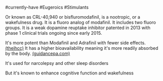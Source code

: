 #currently-have
#Eugeroics 
#Stimulants 

Or known as CRL-40,940 or bisfluromodafinil, is a nootropic, or a wakefulness drug. It is a fluoro analog of modafinil. It includes two fluoro groups.  It is a weak dopamine reuptake inhibitor patented in 2013 with phase 1 clinical trials ongoing since early 2015. 

It's more potent than Modafinil and Adrafinil with fewer side effects. [(theihcc)](https://www.theihcc.com/flmodafinil/) It has a higher bioavailability meaning it's more readily absorbed by the body. [(guidancepa.com)](https://www.guidancepa.com/modafinil-vs-f|modafinil-key-differences-similarities/) 

It's used for narcolepsy and other sleep disorders

But it's known to enhance cognitive function and wakefulness
